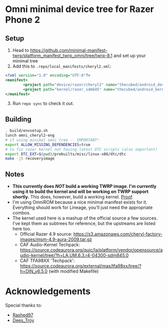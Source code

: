 # Omni minimal device tree for Razer Phone 2

## Setup
1. Head to https://github.com/minimal-manifest-twrp/platform_manifest_twrp_omni/tree/twrp-8.1 and set up your minimal tree
2. Add this to `.repo/local_manifests/cheryl2.xml`:
```xml
<?xml version="1.0" encoding="UTF-8"?>
<manifest>
        <project path="device/razer/cheryl2" name="thecubed/android_device_razer_cheryl2" remote="github" revision="android-8.1" />
        <project path="kernel/razer_sdm845" name="thecubed/android_kernel_razer_sdm845" remote="github" revision="android-8.1" />
</manifest>
```
3. Run `repo sync` to check it out.

## Building
```sh
. build/envsetup.sh
lunch omni_cheryl2-eng
# if using minimal omni tree -- IMPORTANT!
export ALLOW_MISSING_DEPENDENCIES=true
# to fix razer kernel not having latest DTC scripts (also important)
export DTC_EXT=$(pwd)/prebuilts/misc/linux-x86/dtc/dtc
make -j5 recoveryimage
```

## Notes
- **This currently does *NOT* build a working TWRP image. I'm currently using it to build the kernel and will be working on TWRP support shortly.**
  This does, however, build a working kernel. [Proof](https://i.imgur.com/788Lt7x.jpg).
- I'm using OmniROM because a nice minimal manifest exists for it. Everything should work for Lineage, you'll just need the appropriate combos.
- The kernel used here is a mashup of the official source a few sources. I've kept them as subtrees for reference, but the upstreams are listed here too.
    - Official Razer 4.9 source: https://s3.amazonaws.com/cheryl-factory-images/msm-4.9-aura-2009.tar.gz
    - CAF Audio-Kernel Techpack: https://source.codeaurora.org/quic/la/platform/vendor/opensource/audio-kernel/tree/?h=LA.UM.6.3.r4-04300-sdm845.0
    - CAF TFA98XX 'Techpack': https://source.codeaurora.org/external/mas/tfa98xx/tree/?h=DIN_v6.5.0 (with modified Makefile)

# Acknowledgements
Special thanks to:
- [Rashed97](https://github.com/Rashed97)
- [Dees_Troy](https://github.com/Dees-Troy)
